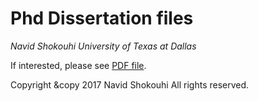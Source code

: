 # Phd Dissertation files
*Navid Shokouhi*
*University of Texas at Dallas*

If interested, please see [PDF file](https://github.com/idnavid/dissertation/blob/master/SHOKOUHI-DISSERTATION-2017-rev3.pdf). 

Copyright &copy 2017
Navid Shokouhi
All rights reserved.
